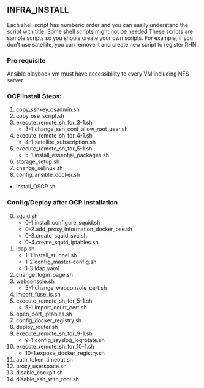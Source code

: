 INFRA_INSTALL	
----

Each shell script has numberic order and you can easily understand the script with title. Some shell scripts might not be needed  These scripts are sample scripts so you shoule create your own scripts. For example, if you don't use satellite, you can remove it and create new script to register RHN.


### Pre requisite

Ansible playbook vm must have accessibility to every VM including NFS server.

### OCP Install Steps:
1. copy_sshkey_osadmin.sh   
2. copy_ose_script.sh
3. execute_remote_sh_for_3-1.sh 
	- 3-1.change_ssh_conf_allow_root_user.sh
4. execute_remote_sh_for_4-1.sh
	-	4-1.satellite_subscription.sh
5. execute_remote_sh_for_5-1.sh
	- 5-1.install_essential_packages.sh  
6. storage_setup.sh 
7. change_selinux.sh
8. config_ansible_docker.sh
- install_OSCP.sh



### Config/Deploy after OCP installation
0.	squid.sh
	- 0-1.install_configure_squid.sh
	- 0-2.add_proxy_information_docker_ose.sh
	- 0-3.create_squid_svc.sh
	- 0-4.create_squid_iptables.sh
1. ldap.sh
	- 1-1.install_stunnel.sh
	- 1-2.config_master-config.sh
	- 1-3.ldap.yaml
2. change_login_page.sh
3. webconsole.sh
	- 3-1.change_webconsole_cert.sh
4. import_fuse_is.sh
5. execute_remote_sh_for_5-1.sh
	- 5-1.import_court_cert.sh
6. open_port_iptables.sh
7. config_docker_registry.sh
8. deploy_router.sh
9. execute_remote_sh_for_9-1.sh
	- 9-1.config_rsyslog_logrotate.sh
10. execute_remote_sh_for_10-1.sh
	- 10-1.expose_docker_registry.sh
11. auth_token_timeout.sh
12. proxy_userspace.sh
13. disable_cockpit.sh
14. disable_ssh_with_root.sh

